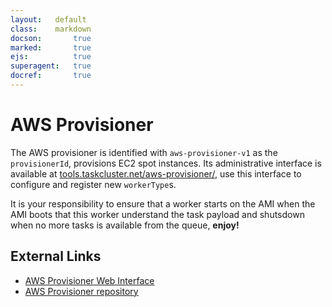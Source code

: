 ```yaml
---
layout:   default
class:    markdown
docson:       true
marked:       true
ejs:          true
superagent:   true
docref:       true
---
```

AWS Provisioner
===============
The AWS provisioner is identified with `aws-provisioner-v1` as the
`provisionerId`, provisions EC2 spot instances. Its administrative interface is
available at
[tools.taskcluster.net/aws-provisioner/](https://tools.taskcluster.net/aws-provisioner/),
use this interface to configure and register new `workerType`s.

It is your responsibility to ensure that a worker starts on the AMI when the AMI
boots that this worker understand the task payload and shutsdown when no more
tasks is available from the queue, **enjoy!**

External Links
--------------
 * [AWS Provisioner Web Interface](https://tools.taskcluster.net/aws-provisioner/)
 * [AWS Provisioner repository](https://github.com/taskcluster/aws-provisioner)
